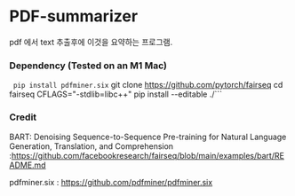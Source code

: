 # PDF-summarizer

pdf 에서 text 추출후에 이것을 요약하는 프로그램.


###  Dependency (Tested on an M1 Mac)


``` pip install pdfminer.six``` 
git clone https://github.com/pytorch/fairseq
cd fairseq
CFLAGS="-stdlib=libc++" pip install --editable ./``` 




### Credit

BART: Denoising Sequence-to-Sequence Pre-training for Natural Language Generation, Translation, and Comprehension :https://github.com/facebookresearch/fairseq/blob/main/examples/bart/README.md

pdfminer.six  :  https://github.com/pdfminer/pdfminer.six 



